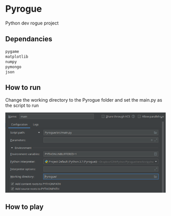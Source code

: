 # Pyrogue
Python dev rogue project


## Dependancies 
```
pygame
matplotlib
numpy
pymongo
json
```


## How to run 
Change the working directory to the Pyrogue folder and set the main.py as the script to run 

<img src="config.png" alt="config" style="zoom:150%;" />

## How to play

